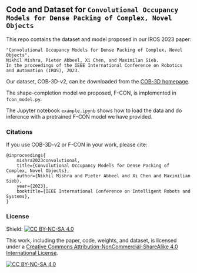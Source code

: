 
## Code and Dataset for `Convolutional Occupancy Models for Dense Packing of Complex, Novel Objects`

This repo contains the dataset and model proposed in our IROS 2023 paper:

```
"Convolutional Occupancy Models for Dense Packing of Complex, Novel Objects".
Nikhil Mishra, Pieter Abbeel, Xi Chen, and Maximilan Sieb.
In the proceedings of the IEEE International Conference on Robotics and Automation (IROS), 2023.
```

Our dataset, COB-3D-v2, can be downloaded from the [COB-3D homepage](https://sites.google.com/view/cob-3d/).

The shape-completion model we proposed, F-CON, is implemented in `fcon_model.py`.

The Jupyter notebook `example.ipynb` shows how to load the data and do inference with a pretrained F-CON model we have provided.


### Citations

If you use COB-3D-v2 or F-CON in your work, please cite:
 ```
 @inproceedings{
     mishra2023convolutional,
     title={Convolutional Occupancy Models for Dense Packing of Complex, Novel Objects},
     author={Nikhil Mishra and Pieter Abbeel and Xi Chen and Maximilian Sieb},
     year={2023},
     booktitle={IEEE International Conference on Intelligent Robots and Systems},
}
```

### License
Shield: [![CC BY-NC-SA 4.0][cc-by-nc-sa-shield]][cc-by-nc-sa]

This work, including the paper, code, weights, and dataset, is licensed under a
[Creative Commons Attribution-NonCommercial-ShareAlike 4.0 International License][cc-by-nc-sa].

[![CC BY-NC-SA 4.0][cc-by-nc-sa-image]][cc-by-nc-sa]

[cc-by-nc-sa]: http://creativecommons.org/licenses/by-nc-sa/4.0/
[cc-by-nc-sa-image]: https://licensebuttons.net/l/by-nc-sa/4.0/88x31.png
[cc-by-nc-sa-shield]: https://img.shields.io/badge/License-CC%20BY--NC--SA%204.0-lightgrey.svg
